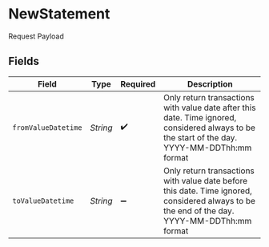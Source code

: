 # NewStatement

Request Payload


## Fields

| Field                                                                                                                                         | Type                                                                                                                                          | Required                                                                                                                                      | Description                                                                                                                                   |
| --------------------------------------------------------------------------------------------------------------------------------------------- | --------------------------------------------------------------------------------------------------------------------------------------------- | --------------------------------------------------------------------------------------------------------------------------------------------- | --------------------------------------------------------------------------------------------------------------------------------------------- |
| `fromValueDatetime`                                                                                                                           | *String*                                                                                                                                      | :heavy_check_mark:                                                                                                                            | Only return transactions with value date after this date. Time ignored, considered always to be the start of the day. YYYY-MM-DDThh:mm format |
| `toValueDatetime`                                                                                                                             | *String*                                                                                                                                      | :heavy_minus_sign:                                                                                                                            | Only return transactions with value date before this date. Time ignored, considered always to be the end of the day. YYYY-MM-DDThh:mm format  |